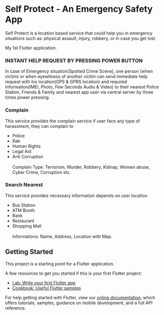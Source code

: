 # Self Protect - An Emergency Safety App

Self Protect is a location based service that could help you in emergency situations such as: physical assault, injury, robbery, or in case you get lost.


My 1st Flutter application.

### INSTANT HELP REQUEST BY PRESSING POWER BUTTON

In case of Emergency situation(Spotted Crime Scene), one person (when victim) or when eyewitness of another victim can send immediate help request with his location(GPS & GPRS location) and required information(IMEI, Photo, Few Seconds Audio & Video) to their nearest Police Station, Friends & Family and nearest app user via central server by three times power pressing.

### Complain

This service provides the complain service if user face any type of harassment, they can complain to

- Police
- Rab
- Human Rights
- Legal Aid
- Anti Corruption <BR><BR>
Complain Type: Terrorism, Murder, Robbery, Kidnap, Women abuse, Cyber Crime, Corruption etc.
  

### Search Nearest

This service provides necessary information depends on user location

- Bus Station
- ATM Booth
- Bank
- Restaurant
- Shopping Mall  <BR><BR>
Informations: Name, Address, Location with Map.

## Getting Started

This project is a starting point for a Flutter application.

A few resources to get you started if this is your first Flutter project:

- [Lab: Write your first Flutter app](https://flutter.dev/docs/get-started/codelab)
- [Cookbook: Useful Flutter samples](https://flutter.dev/docs/cookbook)

For help getting started with Flutter, view our
[online documentation](https://flutter.dev/docs), which offers tutorials,
samples, guidance on mobile development, and a full API reference.
